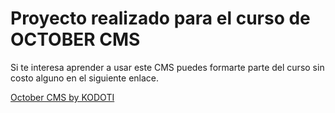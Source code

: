# Proyecto realizado para el curso de OCTOBER CMS

Si te interesa aprender a usar este CMS puedes formarte parte del curso sin costo alguno
en el siguiente enlace.

[October CMS by KODOTI](https://kodoti.com/october-cms)